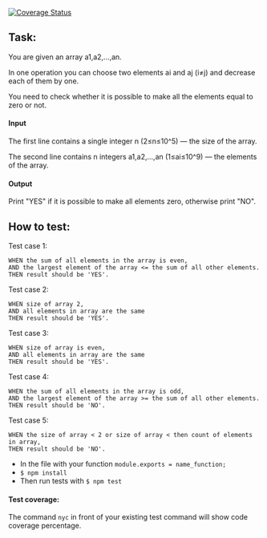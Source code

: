 [![Coverage Status](https://coveralls.io/repos/github/linababenko/zero/badge.svg?branch=master)](https://coveralls.io/github/linababenko/zero?branch=master)

## Task:

You are given an array a1,a2,…,an.

In one operation you can choose two elements ai and aj (i≠j) and decrease each of them by one.

You need to check whether it is possible to make all the elements equal to zero or not.

#### Input
The first line contains a single integer n (2≤n≤10^5) — the size of the array.

The second line contains n integers a1,a2,…,an (1≤ai≤10^9) — the elements of the array.

#### Output
Print "YES" if it is possible to make all elements zero, otherwise print "NO".

## How to test:

Test case 1: 

    WHEN the sum of all elements in the array is even, 
    AND the largest element of the array <= the sum of all other elements.
    THEN result should be 'YES'.

Test case 2: 

    WHEN size of array 2, 
    AND all elements in array are the same 
    THEN result should be 'YES'.

Test case 3: 

    WHEN size of array is even, 
    AND all elements in array are the same 
    THEN result should be 'YES'.    

Test case 4: 

    WHEN the sum of all elements in the array is odd,
    AND the largest element of the array >= the sum of all other elements.
    THEN result should be 'NO'.

Test case 5: 

    WHEN the size of array < 2 or size of array < then count of elements in array,
    THEN result should be 'NO'.
   

- In the file with your function `module.exports = name_function;`
- `$ npm install`
- Then run tests with `$ npm test`

#### Test coverage:
The command `nyc` in front of your existing test command will show code coverage percentage.

